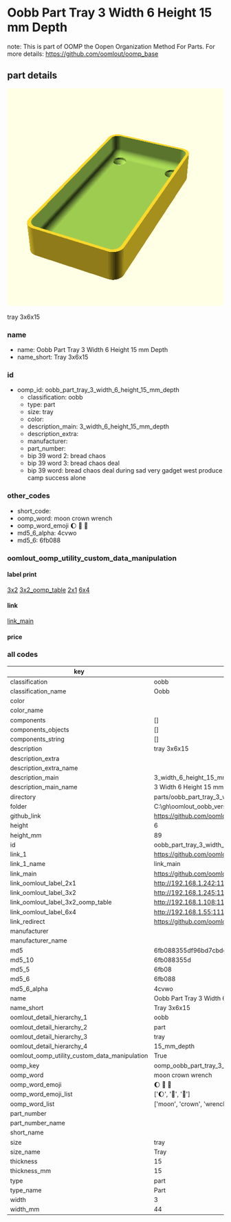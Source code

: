 # Oobb Part Tray 3 Width 6 Height 15 mm Depth  

note: This is part of OOMP the Oopen Organization Method For Parts. For more details: https://github.com/oomlout/oomp_base

##  part details
  

[![](3dpr.png)](3dpr.png)

tray 3x6x15



### name
* name: Oobb Part Tray 3 Width 6 Height 15 mm Depth
* name_short: Tray 3x6x15 
### id
* oomp_id: oobb_part_tray_3_width_6_height_15_mm_depth
  * classification: oobb
  * type: part
  * size: tray
  * color: 
  * description_main: 3_width_6_height_15_mm_depth
  * description_extra: 
  * manufacturer: 
  * part_number: 
  * bip 39 word 2: bread chaos
  * bip 39 word 3: bread chaos deal
  * bip 39 word: bread chaos deal during sad very gadget west produce camp success alone

### other_codes
* short_code: 
* oomp_word: moon crown wrench
* oomp_word_emoji :moon: :crown: :wrench:
* md5_6_alpha: 4cvwo
* md5_6: 6fb088






### oomlout_oomp_utility_custom_data_manipulation
#### label print
[3x2](http://192.168.1.245:1112/?label=oomp%204cvwo)
[3x2_oomp_table](http://192.168.1.108:1112/?label=oomp%204cvwo)
[2x1](http://192.168.1.242:1112/?label=oomp%204cvwo)
[6x4](http://192.168.1.55:1112/?label=oomp%204cvwo)    

#### link

[link_main](https://github.com/oomlout/oomlout_oobb_version_4_generated_parts/tree/main/navigation_oomp/oobb/part/tray/3_width_6_height_15_mm_depth/part)                              

#### price







### all codes 
| key | value |  
| --- | --- |  
| classification | oobb |  
| classification_name | Oobb |  
| color |  |  
| color_name |  |  
| components | [] |  
| components_objects | [] |  
| components_string | [] |  
| description | tray 3x6x15 |  
| description_extra |  |  
| description_extra_name |  |  
| description_main | 3_width_6_height_15_mm_depth |  
| description_main_name | 3 Width 6 Height 15 mm Depth |  
| directory | parts/oobb_part_tray_3_width_6_height_15_mm_depth |  
| folder | C:\gh\oomlout_oobb_version_4_generated_parts\parts\oobb_part_tray_3_width_6_height_15_mm_depth |  
| github_link | https://github.com/oomlout/oomlout_oomp_part_src/tree/main/parts/oobb_part_tray_3_width_6_height_15_mm_depth |  
| height | 6 |  
| height_mm | 89 |  
| id | oobb_part_tray_3_width_6_height_15_mm_depth |  
| link_1 | https://github.com/oomlout/oomlout_oobb_version_4_generated_parts/tree/main/navigation_oomp/oobb/part/tray/3_width_6_height_15_mm_depth/part |  
| link_1_name | link_main |  
| link_main | https://github.com/oomlout/oomlout_oobb_version_4_generated_parts/tree/main/navigation_oomp/oobb/part/tray/3_width_6_height_15_mm_depth/part |  
| link_oomlout_label_2x1 | http://192.168.1.242:1112/?label=oomp%204cvwo |  
| link_oomlout_label_3x2 | http://192.168.1.245:1112/?label=oomp%204cvwo |  
| link_oomlout_label_3x2_oomp_table | http://192.168.1.108:1112/?label=oomp%204cvwo |  
| link_oomlout_label_6x4 | http://192.168.1.55:1112/?label=oomp%204cvwo |  
| link_redirect | https://github.com/oomlout/oomlout_oobb_version_4_generated_parts/tree/main/parts/oobb_tray_03_06_15 |  
| manufacturer |  |  
| manufacturer_name |  |  
| md5 | 6fb088355df96bd7cbded442704990db |  
| md5_10 | 6fb088355d |  
| md5_5 | 6fb08 |  
| md5_6 | 6fb088 |  
| md5_6_alpha | 4cvwo |  
| name | Oobb Part Tray 3 Width 6 Height 15 mm Depth |  
| name_short | Tray 3x6x15  |  
| oomlout_detail_hierarchy_1 | oobb |  
| oomlout_detail_hierarchy_2 | part |  
| oomlout_detail_hierarchy_3 | tray |  
| oomlout_detail_hierarchy_4 | 15_mm_depth |  
| oomlout_oomp_utility_custom_data_manipulation | True |  
| oomp_key | oomp_oobb_part_tray_3_width_6_height_15_mm_depth |  
| oomp_word | moon crown wrench |  
| oomp_word_emoji | :moon: :crown: :wrench: |  
| oomp_word_emoji_list | [':moon:', ':crown:', ':wrench:'] |  
| oomp_word_list | ['moon', 'crown', 'wrench'] |  
| part_number |  |  
| part_number_name |  |  
| short_name |  |  
| size | tray |  
| size_name | Tray |  
| thickness | 15 |  
| thickness_mm | 15 |  
| type | part |  
| type_name | Part |  
| width | 3 |  
| width_mm | 44 |  

